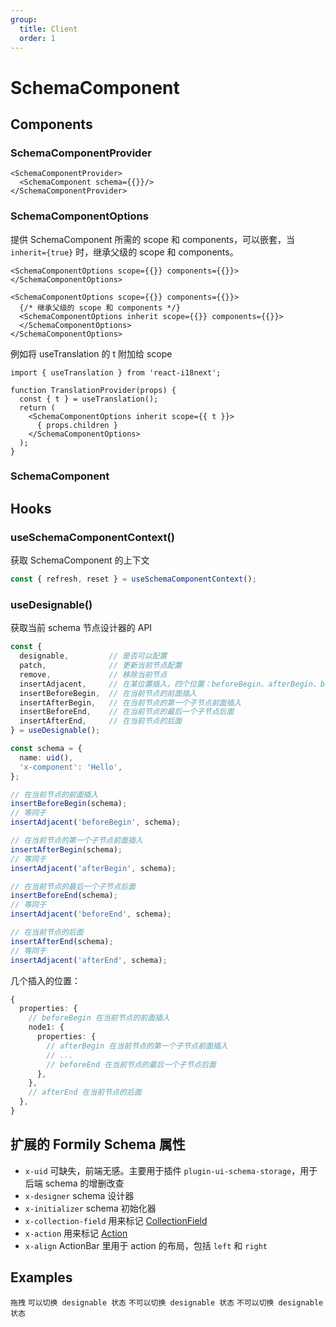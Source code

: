 ```yaml
---
group:
  title: Client
  order: 1
---
```


# SchemaComponent

## Components

### SchemaComponentProvider

```tsx | pure
<SchemaComponentProvider>
  <SchemaComponent schema={{}}/>
</SchemaComponentProvider>
```

### SchemaComponentOptions

提供 SchemaComponent 所需的 scope 和 components，可以嵌套，当 `inherit={true}` 时，继承父级的 scope 和 components。

```tsx | pure
<SchemaComponentOptions scope={{}} components={{}}>
</SchemaComponentOptions>

<SchemaComponentOptions scope={{}} components={{}}>
  {/* 继承父级的 scope 和 components */}
  <SchemaComponentOptions inherit scope={{}} components={{}}>
  </SchemaComponentOptions>
</SchemaComponentOptions>
```

例如将  useTranslation 的 t 附加给 scope

```tsx | pure
import { useTranslation } from 'react-i18next';

function TranslationProvider(props) {
  const { t } = useTranslation();
  return (
    <SchemaComponentOptions inherit scope={{ t }}>
      { props.children }
    </SchemaComponentOptions>
  );
}
```

### SchemaComponent

## Hooks

### useSchemaComponentContext()

获取 SchemaComponent 的上下文

```ts
const { refresh, reset } = useSchemaComponentContext();
```

### useDesignable()

获取当前 schema 节点设计器的 API

```ts
const {
  designable,         // 是否可以配置
  patch,              // 更新当前节点配置
  remove,             // 移除当前节点
  insertAdjacent,     // 在某位置插入，四个位置：beforeBegin、afterBegin、beforeEnd、afterEnd
  insertBeforeBegin,  // 在当前节点的前面插入
  insertAfterBegin,   // 在当前节点的第一个子节点前面插入
  insertBeforeEnd,    // 在当前节点的最后一个子节点后面
  insertAfterEnd,     // 在当前节点的后面
} = useDesignable();

const schema = {
  name: uid(),
  'x-component': 'Hello',
};

// 在当前节点的前面插入
insertBeforeBegin(schema);
// 等同于
insertAdjacent('beforeBegin', schema);

// 在当前节点的第一个子节点前面插入
insertAfterBegin(schema);
// 等同于
insertAdjacent('afterBegin', schema);

// 在当前节点的最后一个子节点后面
insertBeforeEnd(schema);
// 等同于
insertAdjacent('beforeEnd', schema);

// 在当前节点的后面
insertAfterEnd(schema);
// 等同于
insertAdjacent('afterEnd', schema);
```

几个插入的位置：

```ts
{
  properties: {
    // beforeBegin 在当前节点的前面插入
    node1: {
      properties: {
        // afterBegin 在当前节点的第一个子节点前面插入
        // ...
        // beforeEnd 在当前节点的最后一个子节点后面
      },
    },
    // afterEnd 在当前节点的后面
  },
}
```

## 扩展的 Formily Schema 属性

- `x-uid` 可缺失，前端无感。主要用于插件 `plugin-ui-schema-storage`，用于后端 schema 的增删改查
- `x-designer` schema 设计器
- `x-initializer` schema 初始化器
- `x-collection-field` 用来标记 [CollectionField](collection-manager#collectionfield)
- `x-action` 用来标记 [Action](schema-components/action)
- `x-align` ActionBar 里用于 action 的布局，包括 `left` 和 `right`

## Examples

<code src="./demos/demo1.tsx">拖拽</code>
<code src="./demos/demo2.tsx">可以切换 designable 状态</code>
<code src="./demos/demo3.tsx">不可以切换 designable 状态</code>
<code src="./demos/demo4.tsx">不可以切换 designable 状态</code>
